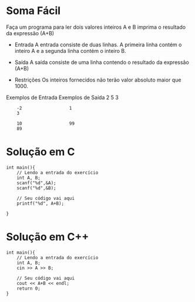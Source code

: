 # Soma Fácil

Faça um programa para ler dois valores inteiros A e B  imprima o resultado da expressão (A+B)

- Entrada
A entrada consiste de duas linhas. A primeira linha contém o inteiro A e a segunda linha contém o inteiro B.

- Saída
A saída consiste de uma linha contendo o resultado da expressão (A+B)

- Restrições
Os inteiros fornecidos não terão valor absoluto maior que 1000.

Exemplos de Entrada	Exemplos de Saída
        2                   5
        3

        -2                  1
        3

        10                  99
        89


# Solução em C
```
int main(){
    // Lendo a entrada do exercício
	int A, B;
	scanf("%d",&A);
	scanf("%d",&B);

    // Seu código vai aqui
	printf("%d", A+B); 

}
```
# Solução em C++
```
int main(){
    // Lendo a entrada do exercício
    int A, B;
    cin >> A >> B;

    // Seu código vai aqui
	cout << A+B << endl;
    return 0;
}
```